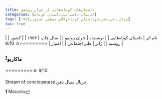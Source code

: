 ```yaml
---
title: داستان‌های کوتاه‌هایی از خوان‌ رولفو
categories: [ادبیات داستانی,داستان کوتاه]
tags: [سیال ذهن,مکزیک,داستان کوتاه,کلاس مصطفی مستور,۱۹۵۳]
toc: true
---
```


| نام اثر | داستان‌ کوتاه‌هایی |
| نویسنده | خوان‌ رولفو |
| سال چاپ | ۱۹۵۳ |
| کشور | روسیه |
| ژانر | طنز اجتماعی |
| امتیاز | ⭐⭐⭐⭐⭐⭐⭐⭐⭐☆ 9/10 |

### ماکاریو<sup id="a1">[1](#f1)</sup>
⭐⭐⭐⭐⭐⭐⭐⭐⭐☆ 9/10

Stream of conciousness
جریال سیال ذهن


<b id="f1">1</b> <span class="footnote">Macario</span>[↩](#a1)
